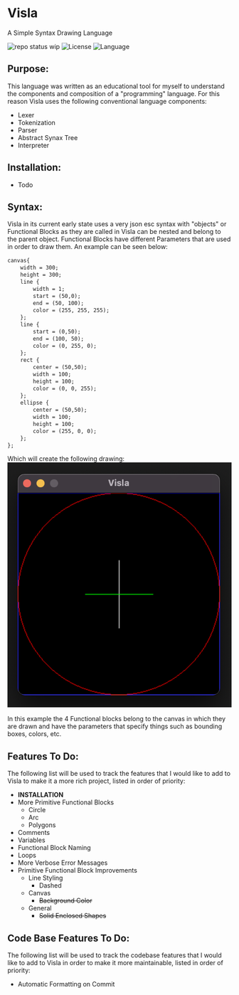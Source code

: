 # Visla

A Simple Syntax Drawing Language

![repo status wip](https://www.repostatus.org/badges/latest/wip.svg)
![License](https://img.shields.io/badge/license-MIT-green)
![Language](https://img.shields.io/badge/python-3.9-blue.svg)

## Purpose:

This language was written as an educational tool for myself to understand the components and composition of a "programming" language. For this reason Visla uses the following conventional language components:

- Lexer
- Tokenization
- Parser
- Abstract Synax Tree
- Interpreter

## Installation:
- Todo

## Syntax:

Visla in its current early state uses a very json esc syntax with "objects" or Functional Blocks as they are called in Visla can be nested and belong to the parent object. Functional Blocks have different Parameters that are used in order to draw them. An example can be seen below:

```
canvas{
    width = 300;
    height = 300;
    line {
        width = 1;
        start = (50,0);
        end = (50, 100);
        color = (255, 255, 255);
    };
    line {
        start = (0,50);
        end = (100, 50);
        color = (0, 255, 0);
    };
    rect {
        center = (50,50);
        width = 100;
        height = 100;
        color = (0, 0, 255);
    };
    ellipse {
        center = (50,50);
        width = 100;
        height = 100;
        color = (255, 0, 0);
    };
};
```

Which will create the following drawing:
![](https://github.com/cmmeyer1800/visla/blob/main/assets/simple_example.png?raw=true)

In this example the 4 Functional blocks belong to the canvas in which they are drawn and have the parameters that specify things such as bounding boxes, colors, etc.

## Features To Do:

The following list will be used to track the features that I would like to add to Visla to make it a more rich project, listed in order of priority:

- **INSTALLATION**
- More Primitive Functional Blocks
    - Circle
    - Arc
    - Polygons
- Comments
- Variables
- Functional Block Naming
- Loops
- More Verbose Error Messages
- Primitive Functional Block Improvements
    - Line Styling
        - Dashed
    - Canvas
        - ~~Background Color~~
    - General
        - ~~Solid Enclosed Shapes~~


## Code Base Features To Do:

The following list will be used to track the codebase features that I would like to add to Visla in order to make it more maintainable, listed in order of priority:

- Automatic Formatting on Commit
